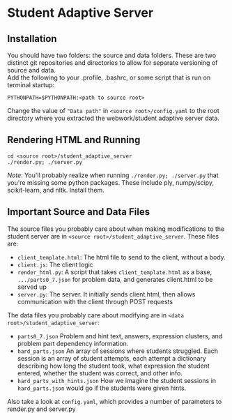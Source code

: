 # Student Adaptive Server #

## Installation ##

You should have two folders: the source and data folders.  These are two distinct git repositories and directories to allow for separate versioning of source and data.  
Add the following to your .profile, .bashrc, or some script that is run on terminal startup:

    PYTHONPATH=$PYTHONPATH:<path to source root>
Change the value of `"Data path"` in `<source root>/config.yaml` to the root directory where you extracted the webwork/student adaptive server data. 

## Rendering HTML and Running ##
    cd <source root>/student_adaptive_server
    ./render.py; ./server.py

_Note_: You'll probably realize when running `./render.py; ./server.py` that you're missing some python packages.  These include ply, numpy/scipy, scikit-learn, and nltk.  Install them.  

## Important Source and Data Files ##
The source files you probably care about when making modifications to the student server are in `<source root>/student_adaptive_server`.  These files are:

* `client_template.html`: The html file to send to the client, without a body. 
* `client.js`: The client logic
* `render_html.py`: A script that takes `client_template.html` as a base, `.../parts0_7.json` for problem data, and generates client.html to be served up 
* `server.py`: The server.  It initially sends client.html, then allows communication with the client through POST requests

The data files you probably care about modifying are in `<data root>/student_adaptive_server`:

* `parts0_7.json` Problem and hint text, answers, expression clusters, and problem part dependency information.  
* `hard_parts.json` An array of sessions where students struggled.  Each session is an array of student attempts, each attempt a dictionary describing how long the student took, what expression the student entered, whether the student was correct, and other info.  
* `hard_parts_with_hints.json` How we imagine the student sessions in `hard_parts.json` would go if the students were given hints.  

Also take a look at `config.yaml`, which provides a number of parameters to render.py and server.py
